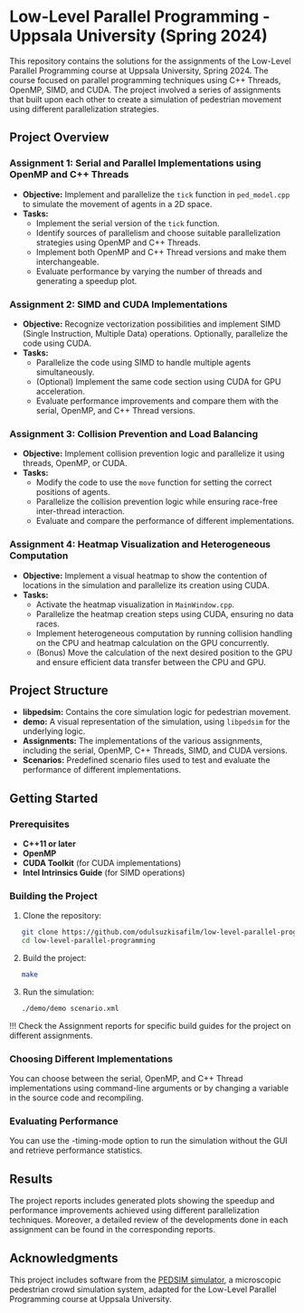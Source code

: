# Low-Level Parallel Programming - Uppsala University (Spring 2024)

This repository contains the solutions for the assignments of the Low-Level Parallel Programming course at Uppsala University, Spring 2024. The course focused on parallel programming techniques using C++ Threads, OpenMP, SIMD, and CUDA. The project involved a series of assignments that built upon each other to create a simulation of pedestrian movement using different parallelization strategies.

## Project Overview

### Assignment 1: Serial and Parallel Implementations using OpenMP and C++ Threads
- **Objective:** Implement and parallelize the `tick` function in `ped_model.cpp` to simulate the movement of agents in a 2D space.
- **Tasks:**
  - Implement the serial version of the `tick` function.
  - Identify sources of parallelism and choose suitable parallelization strategies using OpenMP and C++ Threads.
  - Implement both OpenMP and C++ Thread versions and make them interchangeable.
  - Evaluate performance by varying the number of threads and generating a speedup plot.

### Assignment 2: SIMD and CUDA Implementations
- **Objective:** Recognize vectorization possibilities and implement SIMD (Single Instruction, Multiple Data) operations. Optionally, parallelize the code using CUDA.
- **Tasks:**
  - Parallelize the code using SIMD to handle multiple agents simultaneously.
  - (Optional) Implement the same code section using CUDA for GPU acceleration.
  - Evaluate performance improvements and compare them with the serial, OpenMP, and C++ Thread versions.

### Assignment 3: Collision Prevention and Load Balancing
- **Objective:** Implement collision prevention logic and parallelize it using threads, OpenMP, or CUDA.
- **Tasks:**
  - Modify the code to use the `move` function for setting the correct positions of agents.
  - Parallelize the collision prevention logic while ensuring race-free inter-thread interaction.
  - Evaluate and compare the performance of different implementations.

### Assignment 4: Heatmap Visualization and Heterogeneous Computation
- **Objective:** Implement a visual heatmap to show the contention of locations in the simulation and parallelize its creation using CUDA.
- **Tasks:**
  - Activate the heatmap visualization in `MainWindow.cpp`.
  - Parallelize the heatmap creation steps using CUDA, ensuring no data races.
  - Implement heterogeneous computation by running collision handling on the CPU and heatmap calculation on the GPU concurrently.
  - (Bonus) Move the calculation of the next desired position to the GPU and ensure efficient data transfer between the CPU and GPU.

## Project Structure
- **libpedsim:** Contains the core simulation logic for pedestrian movement.
- **demo:** A visual representation of the simulation, using `libpedsim` for the underlying logic.
- **Assignments:** The implementations of the various assignments, including the serial, OpenMP, C++ Threads, SIMD, and CUDA versions.
- **Scenarios:** Predefined scenario files used to test and evaluate the performance of different implementations.

## Getting Started

### Prerequisites
- **C++11 or later**
- **OpenMP**
- **CUDA Toolkit** (for CUDA implementations)
- **Intel Intrinsics Guide** (for SIMD operations)

### Building the Project
1. Clone the repository:
```bash
   git clone https://github.com/odulsuzkisafilm/low-level-parallel-programming.git
   cd low-level-parallel-programming
```
2. Build the project:
```bash
   make
```

3. Run the simulation:
```bash
   ./demo/demo scenario.xml
```

!!! Check the Assignment reports for specific build guides for the project on different assignments.

### Choosing Different Implementations
You can choose between the serial, OpenMP, and C++ Thread implementations using command-line arguments or by changing a variable in the source code and recompiling.

### Evaluating Performance
You can use the -timing-mode option to run the simulation without the GUI and retrieve performance statistics.

## Results
The project reports includes generated plots showing the speedup and performance improvements achieved using different parallelization techniques. Moreover, a detailed review of the developments done in each assignment can be found in the corresponding reports.

## Acknowledgments
This project includes software from the [PEDSIM simulator](http://pedsim.silmaril.org/), a microscopic pedestrian crowd simulation system, adapted for the Low-Level Parallel Programming course at Uppsala University.

